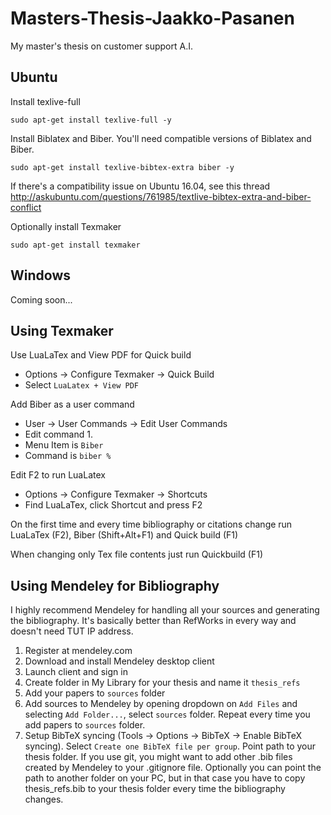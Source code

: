 # Masters-Thesis-Jaakko-Pasanen
My master's thesis on customer support A.I.

## Ubuntu
Install texlive-full
```
sudo apt-get install texlive-full -y
```

Install Biblatex and Biber. You'll need compatible versions of Biblatex and Biber.
```
sudo apt-get install texlive-bibtex-extra biber -y
```
If there's a compatibility issue on Ubuntu 16.04, see this thread http://askubuntu.com/questions/761985/textlive-bibtex-extra-and-biber-conflict

Optionally install Texmaker
```
sudo apt-get install texmaker
```

## Windows
Coming soon...

## Using Texmaker
Use LuaLaTex and View PDF for Quick build
- Options -> Configure Texmaker -> Quick Build
- Select `LuaLatex + View PDF`

Add Biber as a user command
- User -> User Commands -> Edit User Commands
- Edit command 1.
- Menu Item is `Biber`
- Command is `biber %`

Edit F2 to run LuaLatex
- Options -> Configure Texmaker -> Shortcuts
- Find LuaLaTex, click Shortcut and press F2

On the first time and every time bibliography or citations change run LuaLaTex (F2), Biber (Shift+Alt+F1) and Quick build (F1)

When changing only Tex file contents just run Quickbuild (F1)

## Using Mendeley for Bibliography
I highly recommend Mendeley for handling all your sources and generating the bibliography. It's basically better than RefWorks in every way and doesn't need TUT IP address.
1. Register at mendeley.com
2. Download and install Mendeley desktop client
3. Launch client and sign in
4. Create folder in My Library for your thesis and name it `thesis_refs`
5. Add your papers to `sources` folder
5. Add sources to Mendeley by opening dropdown on `Add Files` and selecting `Add Folder...`, select `sources` folder. Repeat every time you add papers to `sources` folder.
6. Setup BibTeX syncing (Tools -> Options -> BibTeX -> Enable BibTeX syncing). Select `Create one BibTeX file per group`. Point path to your thesis folder. If you use git, you might want to add other .bib files created by Mendeley to your .gitignore file. Optionally you can point the path to another folder on your PC, but in that case you have to copy thesis_refs.bib to your thesis folder every time the bibliography changes.
